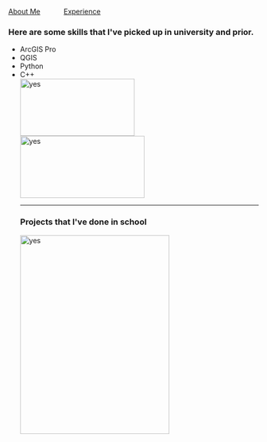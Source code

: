 
<!DOCTYPE html>
<html>
  
<p><a href="./AboutMax.md">About Me</a> &nbsp; &nbsp; &nbsp; &nbsp; &nbsp; &nbsp;<a href="./Experience.md">Experience</a></p>
<body>
<h3 id="my-coding-skills">Here are some skills that I've picked up in university and prior.</h3>
<ul>
<li>ArcGIS Pro</li>
<li>QGIS</li>
<li>Python</li> 
<li>C++</li> 
<img src="https://images.g2crowd.com/uploads/product/image/social_landscape/social_landscape_64636a5c446c22391d4ed719e0987cd2/arcgis-pro.png" alt="yes" width="230" height="115"> <img src="https://www.geographyrealm.com/wp-content/uploads/2019/04/qgis-logo.png" alt="yes" width="250" height="125">
<hr>
<h3>Projects that I've done in school</h3>
<img src="https://github.com/max1sing/max1sing/blob/main/landcover.png?raw=true" alt="yes" width="300" height="400">
</ul>
</body>
  
 

